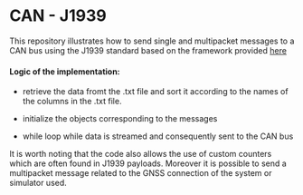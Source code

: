# CAN - J1939
This repository illustrates how to send single and multipacket messages to a CAN bus using the J1939 standard based on the framework provided [here](https://github.com/milhead2/python-j1939)

#### Logic of the implementation: 

- retrieve the data fromt the .txt file and sort it according to the names of the columns in the .txt file. 

- initialize the objects corresponding to the messages 

- while loop while data is streamed and consequently sent to the CAN bus

It is worth noting that the code also allows the use of custom counters which are often found in J1939 payloads. 
Moreover it is possible to send a multipacket message related to the GNSS connection of the system or simulator used. 